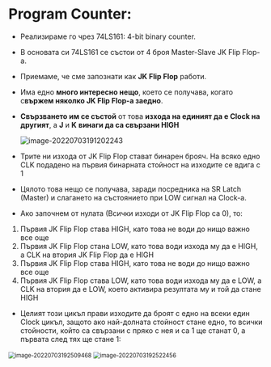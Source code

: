 # Program Counter:



- Реализираме го чрез 74LS161: 4-bit binary counter.
- В основата си 74LS161 се състои от 4 броя Master-Slave JK Flip Flop-a.



- Приемаме, че сме запознати как **JK Flip Flop** работи.

- Има едно **много интересно нещо**, което се получава, когато с**вържем няколко JK Flip Flop-a заедно**.

- **Свързването им се състой** от това **изхода на единият да е Clock на другият**, а **J** и **K** **винаги да са свързани HIGH**

  <img src="C:\Users\Gosho\Desktop\GitHub\8-bit-Computer\Pictures\image-20220703191202243.png" alt="image-20220703191202243"  />

- Трите ни изхода от JK Flip Flop стават бинарен брояч. На всяко едно CLK подадено на първия бинарната стойност на изходите се вдига с 1
- Цялото това нещо се получава, заради посредника на SR Latch (Master) и слагането на състоянието при LOW сигнал на Clock-a.
- Ако започнем от нулата (Всички изходи от JK Flip Flop са 0), то:

1.  Първия JK Flip Flop става HIGH, като това не води до нищо важно все още
2.  Първия JK Flip Flop стана LOW, като това води изхода му да е HIGH, а CLK на втория JK Flip Flop да е HIGH
3.  Първия JK Flip Flop става HIGH, като това не води до нищо важно все още
4.  Първия JK Flip Flop става LOW, като това води изхода му да е LOW, а CLK на втория да е LOW, което активира резултата му и той да стане HIGH

- Целият този цикъл прави изходите да броят с едно на всеки един Clock цикъл, защото ако най-долната стойност стане едно, то всички стойности, който са свързани с пряко с нея и са 1 ще станат 0, а първата след тях ще стане 1:

<img src="C:\Users\Gosho\Desktop\GitHub\8-bit-Computer\Pictures\image-20220703192509468.png" alt="image-20220703192509468" style="zoom:80%;" />

<img src="C:\Users\Gosho\Desktop\GitHub\8-bit-Computer\Pictures\image-20220703192522456.png" alt="image-20220703192522456" style="zoom:80%;" />
